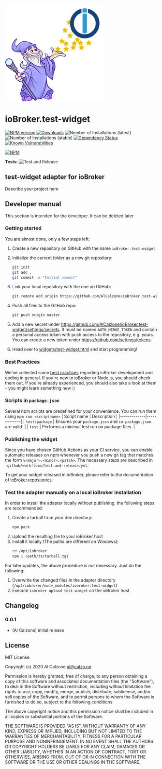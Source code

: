 ![Logo](admin/test-widget.png)
# ioBroker.test-widget

[![NPM version](http://img.shields.io/npm/v/iobroker.test-widget.svg)](https://www.npmjs.com/package/iobroker.test-widget)
[![Downloads](https://img.shields.io/npm/dm/iobroker.test-widget.svg)](https://www.npmjs.com/package/iobroker.test-widget)
![Number of Installations (latest)](http://iobroker.live/badges/test-widget-installed.svg)
![Number of Installations (stable)](http://iobroker.live/badges/test-widget-stable.svg)
[![Dependency Status](https://img.shields.io/david/AlCalzone/iobroker.test-widget.svg)](https://david-dm.org/AlCalzone/iobroker.test-widget)
[![Known Vulnerabilities](https://snyk.io/test/github/AlCalzone/ioBroker.test-widget/badge.svg)](https://snyk.io/test/github/AlCalzone/ioBroker.test-widget)

[![NPM](https://nodei.co/npm/iobroker.test-widget.png?downloads=true)](https://nodei.co/npm/iobroker.test-widget/)

**Tests:** ![Test and Release](https://github.com/AlCalzone/ioBroker.test-widget/workflows/Test%20and%20Release/badge.svg)

## test-widget adapter for ioBroker

Describe your project here

## Developer manual
This section is intended for the developer. It can be deleted later

### Getting started

You are almost done, only a few steps left:
1. Create a new repository on GitHub with the name `ioBroker.test-widget`
1. Initialize the current folder as a new git repository:  
	```bash
	git init
	git add .
	git commit -m "Initial commit"
	```
1. Link your local repository with the one on GitHub:  
	```bash
	git remote add origin https://github.com/AlCalzone/ioBroker.test-widget
	```

1. Push all files to the GitHub repo:  
	```bash
	git push origin master
	```
1. Add a new secret under https://github.com/AlCalzone/ioBroker.test-widget/settings/secrets. It must be named `AUTO_MERGE_TOKEN` and contain a personal access token with push access to the repository, e.g. yours. You can create a new token under https://github.com/settings/tokens.

1. Head over to [widgets/test-widget.html](widgets/test-widget.html) and start programming!

### Best Practices
We've collected some [best practices](https://github.com/ioBroker/ioBroker.repositories#development-and-coding-best-practices) regarding ioBroker development and coding in general. If you're new to ioBroker or Node.js, you should
check them out. If you're already experienced, you should also take a look at them - you might learn something new :)

### Scripts in `package.json`
Several npm scripts are predefined for your convenience. You can run them using `npm run <scriptname>`
| Script name | Description |
|-------------|-------------|
| `test:package` | Ensures your `package.json` and `io-package.json` are valid. |
| `test` | Performs a minimal test run on package files. |

### Publishing the widget
Since you have chosen GitHub Actions as your CI service, you can 
enable automatic releases on npm whenever you push a new git tag that matches the form 
`v<major>.<minor>.<patch>`. The necessary steps are described in `.github/workflows/test-and-release.yml`.

To get your widget released in ioBroker, please refer to the documentation 
of [ioBroker.repositories](https://github.com/ioBroker/ioBroker.repositories#requirements-for-adapter-to-get-added-to-the-latest-repository).

### Test the adapter manually on a local ioBroker installation
In order to install the adapter locally without publishing, the following steps are recommended:
1. Create a tarball from your dev directory:  
	```bash
	npm pack
	```
1. Upload the resulting file to your ioBroker host
1. Install it locally (The paths are different on Windows):
	```bash
	cd /opt/iobroker
	npm i /path/to/tarball.tgz
	```

For later updates, the above procedure is not necessary. Just do the following:
1. Overwrite the changed files in the adapter directory (`/opt/iobroker/node_modules/iobroker.test-widget`)
1. Execute `iobroker upload test-widget` on the ioBroker host

## Changelog

### 0.0.1
* (Al Calzone) initial release

## License
MIT License

Copyright (c) 2020 Al Calzone <al@calzo.ne>

Permission is hereby granted, free of charge, to any person obtaining a copy
of this software and associated documentation files (the "Software"), to deal
in the Software without restriction, including without limitation the rights
to use, copy, modify, merge, publish, distribute, sublicense, and/or sell
copies of the Software, and to permit persons to whom the Software is
furnished to do so, subject to the following conditions:

The above copyright notice and this permission notice shall be included in all
copies or substantial portions of the Software.

THE SOFTWARE IS PROVIDED "AS IS", WITHOUT WARRANTY OF ANY KIND, EXPRESS OR
IMPLIED, INCLUDING BUT NOT LIMITED TO THE WARRANTIES OF MERCHANTABILITY,
FITNESS FOR A PARTICULAR PURPOSE AND NONINFRINGEMENT. IN NO EVENT SHALL THE
AUTHORS OR COPYRIGHT HOLDERS BE LIABLE FOR ANY CLAIM, DAMAGES OR OTHER
LIABILITY, WHETHER IN AN ACTION OF CONTRACT, TORT OR OTHERWISE, ARISING FROM,
OUT OF OR IN CONNECTION WITH THE SOFTWARE OR THE USE OR OTHER DEALINGS IN THE
SOFTWARE.